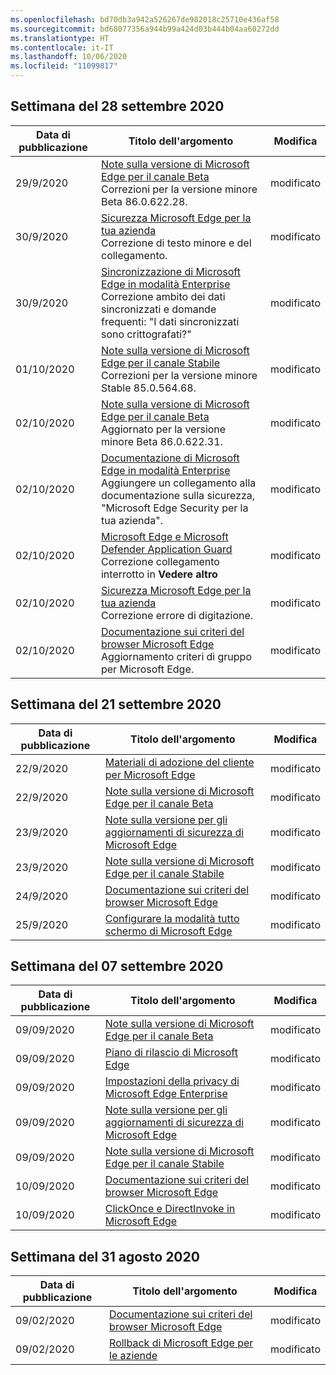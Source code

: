 ```yaml
---
ms.openlocfilehash: bd70db3a942a526267de982018c25710e436af58
ms.sourcegitcommit: bd68077356a944b99a424d03b444b04aa60272dd
ms.translationtype: HT
ms.contentlocale: it-IT
ms.lasthandoff: 10/06/2020
ms.locfileid: "11099817"
---
```


## Settimana del 28 settembre 2020


| Data di pubblicazione |Titolo dell'argomento | Modifica |
|------|------------|--------|
| 29/9/2020 | [Note sulla versione di Microsoft Edge per il canale Beta](/DeployEdge/microsoft-edge-relnote-beta-channel)<br>Correzioni per la versione minore Beta 86.0.622.28. | modificato |
| 30/9/2020 | [Sicurezza Microsoft Edge per la tua azienda](/DeployEdge/ms-edge-security-for-business)<br>Correzione di testo minore e del collegamento. | modificato |
| 30/9/2020 | [Sincronizzazione di Microsoft Edge in modalità Enterprise](/DeployEdge/microsoft-edge-enterprise-sync)<br>Correzione ambito dei dati sincronizzati e domande frequenti: "I dati sincronizzati sono crittografati?"  | modificato |
| 01/10/2020 | [Note sulla versione di Microsoft Edge per il canale Stabile](/DeployEdge/microsoft-edge-relnote-stable-channel)<br>Correzioni per la versione minore Stable 85.0.564.68. | modificato |
| 02/10/2020 | [Note sulla versione di Microsoft Edge per il canale Beta](/DeployEdge/microsoft-edge-relnote-beta-channel)<br>Aggiornato per la versione minore Beta 86.0.622.31. | modificato |
| 02/10/2020 | [Documentazione di Microsoft Edge in modalità Enterprise](/DeployEdge/index)<br>Aggiungere un collegamento alla documentazione sulla sicurezza, "Microsoft Edge Security per la tua azienda". | modificato |
| 02/10/2020 | [Microsoft Edge e Microsoft Defender Application Guard](/DeployEdge/microsoft-edge-security-windows-defender-application-guard)<br>Correzione collegamento interrotto in **Vedere altro** | modificato |
| 02/10/2020 | [Sicurezza Microsoft Edge per la tua azienda](/DeployEdge/ms-edge-security-for-business)<br>Correzione errore di digitazione. | modificato |
| 02/10/2020 | [Documentazione sui criteri del browser Microsoft Edge](/DeployEdge/microsoft-edge-policies)<br>Aggiornamento criteri di gruppo per Microsoft Edge. | modificato |


## Settimana del 21 settembre 2020


| Data di pubblicazione |Titolo dell'argomento | Modifica |
|------|------------|--------|
| 22/9/2020 | [Materiali di adozione del cliente per Microsoft Edge](/DeployEdge/microsoft-edge-customer-adoption-kit) | modificato |
| 22/9/2020 | [Note sulla versione di Microsoft Edge per il canale Beta](/DeployEdge/microsoft-edge-relnote-beta-channel) | modificato |
| 23/9/2020 | [Note sulla versione per gli aggiornamenti di sicurezza di Microsoft Edge](/DeployEdge/microsoft-edge-relnotes-security) | modificato |
| 23/9/2020 | [Note sulla versione di Microsoft Edge per il canale Stabile](/DeployEdge/microsoft-edge-relnote-stable-channel) | modificato |
| 24/9/2020 | [Documentazione sui criteri del browser Microsoft Edge](/DeployEdge/microsoft-edge-policies) | modificato |
| 25/9/2020 | [Configurare la modalità tutto schermo di Microsoft Edge](/DeployEdge/microsoft-edge-configure-kiosk-mode) | modificato |


## Settimana del 07 settembre 2020


| Data di pubblicazione |Titolo dell'argomento | Modifica |
|------|------------|--------|
| 09/09/2020 | [Note sulla versione di Microsoft Edge per il canale Beta](/DeployEdge/microsoft-edge-relnote-beta-channel) | modificato |
| 09/09/2020 | [Piano di rilascio di Microsoft Edge](/DeployEdge/microsoft-edge-release-schedule) | modificato |
| 09/09/2020 | [Impostazioni della privacy di Microsoft Edge Enterprise](/DeployEdge/microsoft-edge-enterprise-privacy-settings) | modificato |
| 09/09/2020 | [Note sulla versione per gli aggiornamenti di sicurezza di Microsoft Edge](/DeployEdge/microsoft-edge-relnotes-security) | modificato |
| 09/09/2020 | [Note sulla versione di Microsoft Edge per il canale Stabile](/DeployEdge/microsoft-edge-relnote-stable-channel) | modificato |
| 10/09/2020 | [Documentazione sui criteri del browser Microsoft Edge](/DeployEdge/microsoft-edge-policies) | modificato |
| 10/09/2020 | [ClickOnce e DirectInvoke in Microsoft Edge](/DeployEdge/edge-learn-more-co-di) | modificato |


## Settimana del 31 agosto 2020


| Data di pubblicazione |Titolo dell'argomento | Modifica |
|------|------------|--------|
| 09/02/2020 | [Documentazione sui criteri del browser Microsoft Edge](/DeployEdge/microsoft-edge-policies) | modificato |
| 09/02/2020 | [Rollback di Microsoft Edge per le aziende](/DeployEdge/edge-learnmore-rollback) | modificato |

